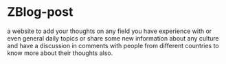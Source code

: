 # ZBlog-post
a website to add your thoughts on any field you have experience with or even general daily topics or share some new information about any culture and have a discussion in comments with people from different countries to know more about their thoughts also.
